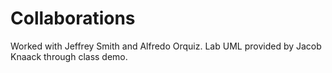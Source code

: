 # Collaborations

Worked with Jeffrey Smith and Alfredo Orquiz.
Lab UML provided by Jacob Knaack through class demo.

